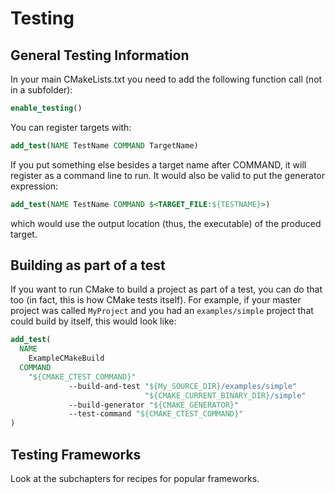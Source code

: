 # Testing

## General Testing Information

In your main CMakeLists.txt you need to add the following function call (not in a subfolder):

```cmake
enable_testing()
```

You can register targets with:

```cmake
add_test(NAME TestName COMMAND TargetName)
```

If you put something else besides a target name after COMMAND, it will register as a command line to run. It would also be valid to put the generator expression:

```cmake
add_test(NAME TestName COMMAND $<TARGET_FILE:${TESTNAME}>)
```

which would use the output location (thus, the executable) of the produced target.


## Building as part of a test

If you want to run CMake to build a project as part of a test, you can do that too (in fact, this is how CMake tests itself). For example, if your master project was called `MyProject` and you had an `examples/simple` project that could build by itself, this would look like:

```cmake
add_test(
  NAME
    ExampleCMakeBuild
  COMMAND
    "${CMAKE_CTEST_COMMAND}"
             --build-and-test "${My_SOURCE_DIR}/examples/simple"
                              "${CMAKE_CURRENT_BINARY_DIR}/simple"
             --build-generator "${CMAKE_GENERATOR}"
             --test-command "${CMAKE_CTEST_COMMAND}"
)
```

## Testing Frameworks

Look at the subchapters for recipes for popular frameworks.
